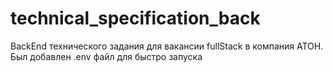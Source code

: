 # technical_specification_back
BackEnd технического задания для вакансии fullStack в компания ATOH.
Был добавлен .env файл для быстро запуска
